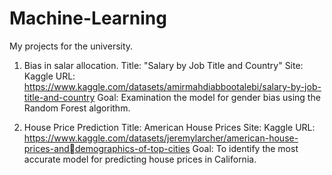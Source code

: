 # Machine-Learning
My projects  for the university. 
1. Bias in salar allocation.
    Title: "Salary by Job Title and Country"
    Site: Kaggle
    URL: https://www.kaggle.com/datasets/amirmahdiabbootalebi/salary-by-job-title-and-country 
    Goal: Examination the model for  gender bias using  the Random Forest algorithm.
   
2. House Price Prediction
     Title: American House Prices
     Site: Kaggle
     URL: https://www.kaggle.com/datasets/jeremylarcher/american-house-prices-anddemographics-of-top-cities
     Goal: To identify the most accurate model for predicting house prices in California.
     
